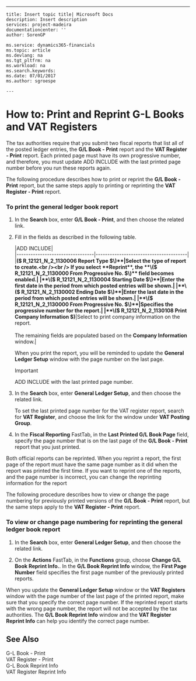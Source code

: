---
    title: Insert topic title| Microsoft Docs
    description: Insert description
    services: project-madeira
    documentationcenter: ''
    author: SorenGP

    ms.service: dynamics365-financials
    ms.topic: article
    ms.devlang: na
    ms.tgt_pltfrm: na
    ms.workload: na
    ms.search.keywords:
    ms.date: 07/01/2017
    ms.author: sgroespe

    ---
# How to: Print and Reprint G-L Books and VAT Registers
The tax authorities require that you submit two fiscal reports that list all of the posted ledger entries, the **G\/L Book - Print** report and the **VAT Register - Print** report. Each printed page must have its own progressive number, and therefore, you must update ADD INCLUDE<!--[!INCLUDE[navnow](../../includes/navnow_md.md)]--> with the last printed page number before you run these reports again.  
  
 The following procedure describes how to print or reprint the **G\/L Book - Print** report, but the same steps apply to printing or reprinting the **VAT Register - Print** report.  
  
### To print the general ledger book report  
  
1.  In the **Search** box, enter **G\/L Book - Print**, and then choose the related link.  
  
2.  Fill in the fields as described in the following table.  
  
    |ADD INCLUDE<!--[!INCLUDE[bp_tablefield](../../includes/bp_tabledescription_md.md)]-->|  
    |---------------------------------|---------------------------------------|  
    |**\($ R\_12121\_N\_2\_1130006 Report Type $\)**|Select the type of report to create.<br /><br /> If you select **Reprint**, the **\($ R\_12121\_N\_2\_1130000 From Progressive No. $\)** field becomes enabled.|  
    |**\($ R\_12121\_N\_2\_1130004 Starting Date $\)**|Enter the first date in the period from which posted entries will be shown.|  
    |**\($ R\_12121\_N\_2\_1130002 Ending Date $\)**|Enter the last date in the period from which posted entries will be shown.|  
    |**\($ R\_12121\_N\_2\_1130000 From Progressive No. $\)**|Specifies the progressive number for the report.|  
    |**\($ R\_12121\_N\_2\_1130108 Print Company Information $\)**|Select to print company information on the report.<br /><br /> The remaining fields are populated based on the **Company Information** window.|  
  
     When you print the report, you will be reminded to update the **General Ledger Setup** window with the page number on the last page.  
  
    > [!IMPORTANT]  
    >  ADD INCLUDE<!--[!INCLUDE[navnow](../../includes/navnow_md.md)]--> with the last printed page number.  
  
3.  In the **Search** box, enter **General Ledger Setup**, and then choose the related link.  
  
     To set the last printed page number for the VAT register report, search for **VAT Register**, and choose the link for the window under **VAT Posting Group**.  
  
4.  In the **Fiscal Reporting** FastTab, in the **Last Printed G\/L Book Page** field, specify the page number that is on the last page of the **G\/L Book - Print** report that you just printed.  
  
 Both official reports can be reprinted. When you reprint a report, the first page of the report must have the same page number as it did when the report was printed the first time. If you want to reprint one of the reports, and the page number is incorrect, you can change the reprinting information for the report  
  
 The following procedure describes how to view or change the page numbering for previously printed versions of the **G\/L Book - Print** report, but the same steps apply to the **VAT Register - Print** report.  
  
### To view or change page numbering for reprinting the general ledger book report  
  
1.  In the **Search** box, enter **General Ledger Setup**, and then choose the related link.  
  
2.  On the **Actions** FastTab, in the **Functions** group, choose **Change G\/L Book Reprint Info.**. In the **G\/L Book Reprint Info** window, the **First Page Number** field specifies the first page number of the previously printed reports.  
  
 When you update the **General Ledger Setup** window or the **VAT Registers** window with the page number of the last page of the printed report, make sure that you specify the correct page number. If the reprinted report starts with the wrong page number, the report will not be accepted by the tax authorities. The **G\/L Book Reprint Info** window and the **VAT Register Reprint Info** can help you identify the correct page number.  
  
## See Also  
 G-L Book - Print   
 VAT Register - Print   
 G-L Book Reprint Info   
 VAT Register Reprint Info